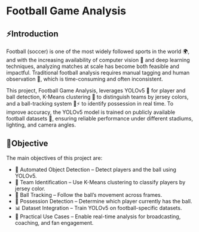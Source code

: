 # Football Game Analysis 

## ⚡Introduction
Football (soccer) is one of the most widely followed sports in the world 🌍, and with the increasing availability of computer vision 🤖 and deep learning techniques, analyzing matches at scale has become both feasible and impactful. Traditional football analysis requires manual tagging and human observation 👀, which is time-consuming and often inconsistent.

This project, Football Game Analysis, leverages YOLOv5 🧠 for player and ball detection, K-Means clustering 🎨 to distinguish teams by jersey colors, and a ball-tracking system 🔴⚡ to identify possession in real time. To improve accuracy, the YOLOv5 model is trained on publicly available football datasets 📂, ensuring reliable performance under different stadiums, lighting, and camera angles.

## 🎯Objective
The main objectives of this project are:
* 🎥 Automated Object Detection – Detect players and the ball using YOLOv5.
* 👕 Team Identification – Use K-Means clustering to classify players by jersey color.
* 🔴 Ball Tracking – Follow the ball’s movement across frames.
* 🤝 Possession Detection – Determine which player currently has the ball.
* 📊 Dataset Integration – Train YOLOv5 on football-specific datasets.
* 🚀 Practical Use Cases – Enable real-time analysis for broadcasting, coaching, and fan engagement.
